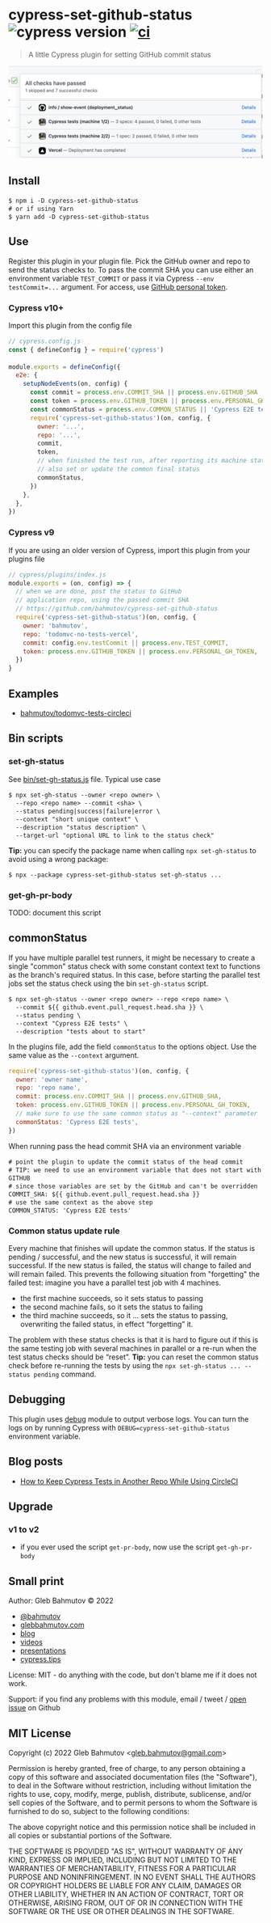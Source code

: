 # cypress-set-github-status ![cypress version](https://img.shields.io/badge/cypress-11.0.1-brightgreen) [![ci](https://github.com/bahmutov/cypress-set-github-status/actions/workflows/ci.yml/badge.svg?branch=main)](https://github.com/bahmutov/cypress-set-github-status/actions/workflows/ci.yml)

> A little Cypress plugin for setting GitHub commit status

![GitHub checks sent from the tests in another repo](./images/checks.png)

## Install

```
$ npm i -D cypress-set-github-status
# or if using Yarn
$ yarn add -D cypress-set-github-status
```

## Use

Register this plugin in your plugin file. Pick the GitHub owner and repo to send the status checks to. To pass the commit SHA you can use either an environment variable `TEST_COMMIT` or pass it via Cypress `--env testCommit=...` argument. For access, use [GitHub personal token](https://github.com/settings/tokens).

### Cypress v10+

Import this plugin from the config file

```js
// cypress.config.js
const { defineConfig } = require('cypress')

module.exports = defineConfig({
  e2e: {
    setupNodeEvents(on, config) {
      const commit = process.env.COMMIT_SHA || process.env.GITHUB_SHA
      const token = process.env.GITHUB_TOKEN || process.env.PERSONAL_GH_TOKEN
      const commonStatus = process.env.COMMON_STATUS || 'Cypress E2E tests'
      require('cypress-set-github-status')(on, config, {
        owner: '...',
        repo: '...',
        commit,
        token,
        // when finished the test run, after reporting its machine status
        // also set or update the common final status
        commonStatus,
      })
    },
  },
})
```

### Cypress v9

If you are using an older version of Cypress, import this plugin from your plugins file

```js
// cypress/plugins/index.js
module.exports = (on, config) => {
  // when we are done, post the status to GitHub
  // application repo, using the passed commit SHA
  // https://github.com/bahmutov/cypress-set-github-status
  require('cypress-set-github-status')(on, config, {
    owner: 'bahmutov',
    repo: 'todomvc-no-tests-vercel',
    commit: config.env.testCommit || process.env.TEST_COMMIT,
    token: process.env.GITHUB_TOKEN || process.env.PERSONAL_GH_TOKEN,
  })
}
```

## Examples

- [bahmutov/todomvc-tests-circleci](https://github.com/bahmutov/todomvc-tests-circleci)

## Bin scripts

### set-gh-status

See [bin/set-gh-status.js](./bin/set-gh-status.js) file. Typical use case

```
$ npx set-gh-status --owner <repo owner> \
  --repo <repo name> --commit <sha> \
  --status pending|success|failure|error \
  --context "short unique context" \
  --description "status description" \
  --target-url "optional URL to link to the status check"
```

**Tip:** you can specify the package name when calling `npx set-gh-status` to avoid using a wrong package:

```
$ npx --package cypress-set-github-status set-gh-status ...
```

### get-gh-pr-body

TODO: document this script

## commonStatus

If you have multiple parallel test runners, it might be necessary to create a single "common" status check with some constant context text to functions as the branch's required status. In this case, before starting the parallel test jobs set the status check using the bin `set-gh-status` script.

```
$ npx set-gh-status --owner <repo owner> --repo <repo name> \
  --commit ${{ github.event.pull_request.head.sha }} \
  --status pending \
  --context "Cypress E2E tests" \
  --description "tests about to start"
```

In the plugins file, add the field `commonStatus` to the options object. Use the same value as the `--context` argument.

```js
require('cypress-set-github-status')(on, config, {
  owner: 'owner name',
  repo: 'repo name',
  commit: process.env.COMMIT_SHA || process.env.GITHUB_SHA,
  token: process.env.GITHUB_TOKEN || process.env.PERSONAL_GH_TOKEN,
  // make sure to use the same common status as "--context" parameter
  commonStatus: 'Cypress E2E tests',
})
```

When running pass the head commit SHA via an environment variable

```
# point the plugin to update the commit status of the head commit
# TIP: we need to use an environment variable that does not start with GITHUB
# since those variables are set by the GitHub and can't be overridden
COMMIT_SHA: ${{ github.event.pull_request.head.sha }}
# use the same context as the above step
COMMON_STATUS: 'Cypress E2E tests'
```

### Common status update rule

Every machine that finishes will update the common status. If the status is pending / successful, and the new status is successful, it will remain successful. If the new status is failed, the status will change to failed and will remain failed. This prevents the following situation from "forgetting" the failed test: imagine you have a parallel test job with 4 machines.

- the first machine succeeds, so it sets status to passing
- the second machine fails, so it sets the status to failing
- the third machine succeeds, so it … sets the status to passing, overwriting the failed status, in effect “forgetting” it.

The problem with these status checks is that it is hard to figure out if this is the same testing job with several machines in parallel or a re-run when the test status checks should be “reset”. **Tip:** you can reset the common status check before re-running the tests by using the `npx set-gh-status ... --status pending` command.

## Debugging

This plugin uses [debug](https://github.com/debug-js/debug#readme) module to output verbose logs. You can turn the logs on by running Cypress with `DEBUG=cypress-set-github-status` environment variable.

## Blog posts

- [How to Keep Cypress Tests in Another Repo While Using CircleCI](https://glebbahmutov.com/blog/how-to-keep-cypress-tests-in-another-repo-with-circleci/)

## Upgrade

### v1 to v2

- if you ever used the script `get-pr-body`, now use the script `get-gh-pr-body`

## Small print

Author: Gleb Bahmutov &copy; 2022

- [@bahmutov](https://twitter.com/bahmutov)
- [glebbahmutov.com](https://glebbahmutov.com)
- [blog](https://glebbahmutov.com/blog/)
- [videos](https://www.youtube.com/glebbahmutov)
- [presentations](https://slides.com/bahmutov)
- [cypress.tips](https://cypress.tips)

License: MIT - do anything with the code, but don't blame me if it does not work.

Support: if you find any problems with this module, email / tweet /
[open issue](https://github.com/bahmutov/cypress-set-github-status/issues) on Github

## MIT License

Copyright (c) 2022 Gleb Bahmutov &lt;gleb.bahmutov@gmail.com&gt;

Permission is hereby granted, free of charge, to any person
obtaining a copy of this software and associated documentation
files (the "Software"), to deal in the Software without
restriction, including without limitation the rights to use,
copy, modify, merge, publish, distribute, sublicense, and/or sell
copies of the Software, and to permit persons to whom the
Software is furnished to do so, subject to the following
conditions:

The above copyright notice and this permission notice shall be
included in all copies or substantial portions of the Software.

THE SOFTWARE IS PROVIDED "AS IS", WITHOUT WARRANTY OF ANY KIND,
EXPRESS OR IMPLIED, INCLUDING BUT NOT LIMITED TO THE WARRANTIES
OF MERCHANTABILITY, FITNESS FOR A PARTICULAR PURPOSE AND
NONINFRINGEMENT. IN NO EVENT SHALL THE AUTHORS OR COPYRIGHT
HOLDERS BE LIABLE FOR ANY CLAIM, DAMAGES OR OTHER LIABILITY,
WHETHER IN AN ACTION OF CONTRACT, TORT OR OTHERWISE, ARISING
FROM, OUT OF OR IN CONNECTION WITH THE SOFTWARE OR THE USE OR
OTHER DEALINGS IN THE SOFTWARE.
